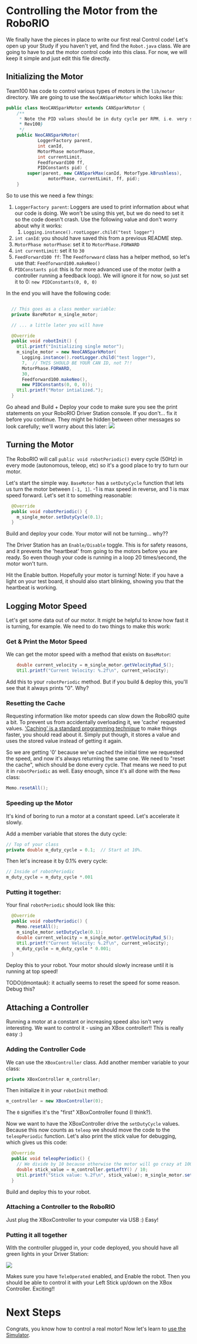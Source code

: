 # Controlling the Motor from the RoboRIO
We finally have the pieces in place to write our first real Control code! Let's open up your Study if you haven't yet, and find the `Robot.java` class. We are going to have to put the motor control code into this class. For now, we will keep it simple and just edit this file directly.

## Initializing the Motor
Team100 has code to control various types of motors in the `lib/motor` directory. We are going to use the `NeoCANSparkMotor` which looks like this:

```java
public class NeoCANSparkMotor extends CANSparkMotor {
    /**
     * Note the PID values should be in duty cycle per RPM, i.e. very small. {@link
     * Rev100}
     */
    public NeoCANSparkMotor(
            LoggerFactory parent,
            int canId,
            MotorPhase motorPhase,
            int currentLimit,
            Feedforward100 ff,
            PIDConstants pid) {
        super(parent, new CANSparkMax(canId, MotorType.kBrushless),
                motorPhase, currentLimit, ff, pid);
    }
```

So to use this we need a few things:
1. `LoggerFactory parent`: Loggers are used to print information about what our code is doing. We won't be using this yet, but we do need to set it so the code doesn't crash. Use the following value and don't worry about why it works: 
    1. `Logging.instance().rootLogger.child("test logger")`
1. `int canId`: you should have saved this from a previous README step.
1. `MotorPhase motorPhase`: set it to `MotorPhase.FORWARD`
1. `int currentLimit`: set it to `30`
1. `FeedForward100 ff`: The `Feedforwward` class has a helper method, so let's use that: `Feedforward100.makeNeo()`
1. `PIDConstants pid`: this is for more advanced use of the motor (with a controller running a feedback loop). We will ignore it for now, so just set it to 0: `new PIDConstants(0, 0, 0)`

In the end you will have the following code:

```java

  // This goes as a class member variable:
  private BareMotor m_single_motor;

  // ... a little later you will have

  @Override
  public void robotInit() {
    Util.printf("Initializing single motor");
    m_single_motor = new NeoCANSparkMotor(
      Logging.instance().rootLogger.child("test logger"),
      7,  // THIS SHOULD BE YOUR CAN ID, not 7!!
      MotorPhase.FORWARD, 
      30, 
      Feedforward100.makeNeo(), 
      new PIDConstants(0, 0, 0));
    Util.printf("Motor intialized.");
  }
```

Go ahead and Build + Deploy your code to make sure you see the print statements on your RoboRIO Driver Station console. If you don't... fix it before you continue. They might be hidden between other messages so look carefully; we'll worry about this later:
![](readme_img/motor_log_statements.png)

## Turning the Motor
The RoboRIO will call `public void robotPeriodic()` every cycle (50Hz) in every mode (autonomous, teleop, etc) so it's a good place to try to turn our motor. 

Let's start the simple way. `BaseMotor` has a `setDutyCycle` function that lets us turn the motor between `[-1, 1]`. -1 is max speed in reverse, and 1 is max speed forward. Let's set it to something reasonable:

```java
  @Override
  public void robotPeriodic() {
    m_single_motor.setDutyCycle(0.1);
  }
```

Build and deploy your code. Your motor will not be turning... why??

The Driver Station has an `Enable/Disable` toggle. This is for safety reasons, and it prevents the 'heartbeat' from going to the motors before you are ready. So even though your code is running in a loop 20 times/second, the motor won't turn. 

Hit the Enable button. Hopefully your motor is turning! Note: if you have a light on your test board, it should also start blinking, showing you that the heartbeat is working.

## Logging Motor Speed
Let's get some data out of our motor. It might be helpful to know how fast it is turning, for example. We need to do two things to make this work:

### Get & Print the Motor Speed
We can get the motor speed with a method that exists on `BaseMotor`:

```java
    double current_velocity = m_single_motor.getVelocityRad_S();
    Util.printf("Current Velocity: %.2f\n", current_velocity);
```

Add this to your `robotPeriodic` method. But if you build & deploy this, you'll see that it always prints "0". Why?

### Resetting the Cache
Requesting information like motor speeds can slow down the RoboRIO quite a bit. To prevent us from accidentally overloading it, we 'cache' requested values. ['Caching' is a standard programming technique](https://en.wikipedia.org/wiki/Cache_(computing)) to make things faster, you should read about it. Simply put though, it stores a value and uses the stored value instead of getting it again.

So we are getting '0' because we've cached the initial time we requested the speed, and now it's always returning the same one. We need to "reset the cache", which should be done every cycle. That means we need to put it in `robotPeriodic` as well. Easy enough, since it's all done with the `Memo` class:

```java
Memo.resetAll();
```

### Speeding up the Motor
It's kind of boring to run a motor at a constant speed. Let's accelerate it slowly.

Add a member variable that stores the duty cycle:

```java
// Top of your class
private double m_duty_cycle = 0.1;  // Start at 10%.
```

Then let's increase it by 0.1% every cycle:

```java
// Inside of robotPeriodic
m_duty_cycle = m_duty_cycle *.001
```

### Putting it together:
Your final `robotPeriodic` should look like this:

```java
  @Override
  public void robotPeriodic() {
    Memo.resetAll();
    m_single_motor.setDutyCycle(0.1);
    double current_velocity = m_single_motor.getVelocityRad_S();
    Util.printf("Current Velocity: %.2f\n", current_velocity);
    m_duty_cycle = m_duty_cycle * 0.001;
  }
```

Deploy this to your robot. Your motor should slowly increase until it is running at top speed!

TODO(dmontauk): it actually seems to reset the speed for some reason. Debug this?

## Attaching a Controller
Running a motor at a constant or increasing speed also isn't very interesting. We want to control it - using an XBox controller!! This is really easy :)

### Adding the Controller Code
We can use the `XBoxController` class. Add another member variable to your class:

```java
private XBoxController m_controller;
```

Then initialize it in your `robotInit` method:
```java
m_controller = new XBoxController(0);
```

The `0` signifies it's the "first" XBoxController found (I think?). 

Now we want to have the XBoxController drive the `setDutyCycle` values. Because this now counts as `teleop` we should move the code to the `teleopPeriodic` function. Let's also print the stick value for debugging, which gives us this code:

```java
  @Override
  public void teleopPeriodic() {
    // We divide by 10 because otherwise the motor will go crazy at 100%. On real robots, we obviously want 100%...
    double stick_value = m_controller.getLeftY() / 10;
    Util.printf("Stick value: %.2f\n", stick_value); m_single_motor.setDutyCycle(stick_value);
  }
```

Build and deploy this to your robot.

### Attaching a Controller to the RoboRIO
Just plug the XBoxController to your computer via USB :) Easy!

### Putting it all together
With the controller plugged in, your code deployed, you should have all green lights in your Driver Station:

![](readme_img/all_green_driver_station)

Makes sure you have `TeleOperated` enabled, and Enable the robot. Then you should be able to control it with your Left Stick up/down on the XBox Controller. Exciting!!

# Next Steps
Congrats, you know how to control a real motor! Now let's learn to [use the Simulator](README_5_SIMULATOR.md).

